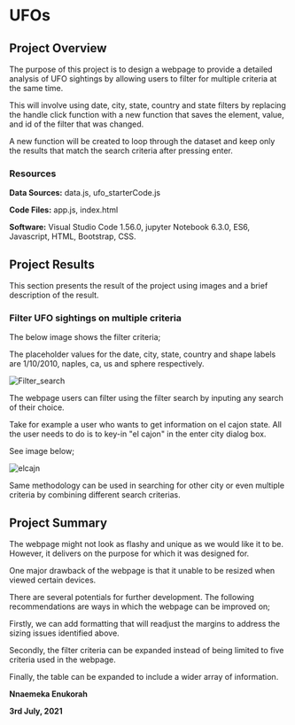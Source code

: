 # UFOs

## Project Overview

The purpose of this project is to design a webpage to provide a detailed analysis of UFO sightings
by allowing users to filter for multiple criteria at the same time.

This will involve using date, city, state, country and state filters by replacing the handle click function 
with a new function that saves the element, value, and id of the filter that was changed.

A new function will be created to loop through the dataset and keep only the results that match the search criteria after pressing enter.

### Resources

**Data Sources:** data.js, ufo_starterCode.js

**Code Files:** app.js, index.html

**Software:** Visual Studio Code 1.56.0, jupyter Notebook 6.3.0, ES6, Javascript, HTML, Bootstrap, CSS.

## Project Results

This section presents the result of the project using images and a brief description of the result.

###  Filter UFO sightings on multiple criteria

The below image shows the filter criteria;

The placeholder values for the date, city, state, country and shape labels are 1/10/2010, naples, ca, us and sphere respectively.

![Filter_search](https://user-images.githubusercontent.com/81701640/124363870-0960f700-dc0c-11eb-94e3-ee27b5851ab0.png)

The webpage users can filter using the filter search by inputing any search of their choice.

Take for example a user who wants to get information on el cajon state. All the user needs to do is to key-in "el cajon"
in the enter city dialog box.

See image below;

![elcajn](https://user-images.githubusercontent.com/81701640/124363993-9c019600-dc0c-11eb-98a0-3ab733ced4b5.png)

Same methodology can be used in searching for other city or even multiple criteria by combining different search criterias.

## Project Summary

The webpage might not look as flashy and unique as we would like it to be. However, it delivers on the purpose for which it was designed for.

One major drawback of the webpage is that it unable to be resized when viewed certain devices. 

There are several potentials for further development. The following recommendations are ways in which the webpage can be improved on;

Firstly, we can add formatting that will readjust the margins to address the sizing issues identified above.

Secondly, the filter criteria can be expanded instead of being limited to five criteria used in the webpage.

Finally, the table can be expanded to include a wider array of information.

**Nnaemeka Enukorah**

**3rd July, 2021**